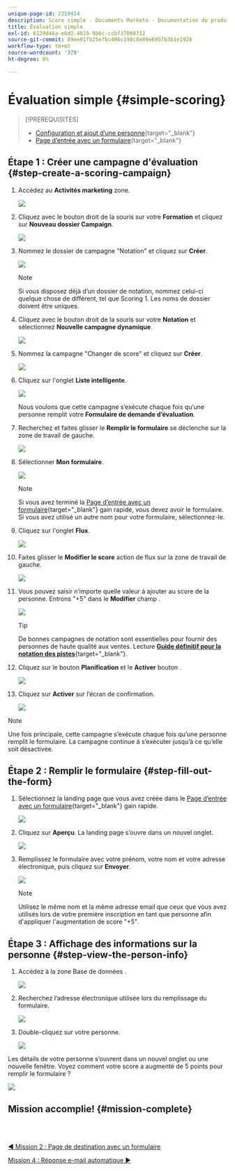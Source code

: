 ```yaml
---
unique-page-id: 2359414
description: Score simple - Documents Marketo - Documentation du produit
title: Évaluation simple
exl-id: 6129d46a-e6d2-4819-9b6c-ccbf37060712
source-git-commit: 89ee01fb25e7bc406c198c8e89e6957b3b1e1928
workflow-type: tm+mt
source-wordcount: '379'
ht-degree: 8%

---
```


# Évaluation simple {#simple-scoring}

>[!PREREQUISITES]
>
>* [Configuration et ajout d’une personne](/help/marketo/getting-started/quick-wins/get-set-up-and-add-a-person.md){target=&quot;_blank&quot;}
>* [Page d’entrée avec un formulaire](/help/marketo/getting-started/quick-wins/landing-page-with-a-form.md){target=&quot;_blank&quot;}


## Étape 1 : Créer une campagne d&#39;évaluation {#step-create-a-scoring-campaign}

1. Accédez au **Activités marketing** zone.

   ![](assets/simple-scoring-1.png)

1. Cliquez avec le bouton droit de la souris sur votre **Formation** et cliquez sur **Nouveau dossier Campaign**.

   ![](assets/simple-scoring-2.png)

1. Nommez le dossier de campagne &quot;Notation&quot; et cliquez sur **Créer**.

   ![](assets/simple-scoring-3.png)

   >[!NOTE]
   >
   >Si vous disposez déjà d’un dossier de notation, nommez celui-ci quelque chose de différent, tel que Scoring 1. Les noms de dossier doivent être uniques.

1. Cliquez avec le bouton droit de la souris sur votre **Notation** et sélectionnez **Nouvelle campagne dynamique**.

   ![](assets/simple-scoring-4.png)

1. Nommez la campagne &quot;Changer de score&quot; et cliquez sur **Créer**.

   ![](assets/simple-scoring-5.png)

1. Cliquez sur l&#39;onglet **Liste intelligente**.

   ![](assets/simple-scoring-6.png)

   Nous voulons que cette campagne s’exécute chaque fois qu’une personne remplit votre **Formulaire de demande d’évaluation**.

1. Recherchez et faites glisser le **Remplir le formulaire** se déclenche sur la zone de travail de gauche.

   ![](assets/simple-scoring-7.png)

1. Sélectionner **Mon formulaire**.

   ![](assets/simple-scoring-8.png)

   >[!NOTE]
   >
   >Si vous avez terminé la [Page d’entrée avec un formulaire](/help/marketo/getting-started/quick-wins/landing-page-with-a-form.md){target=&quot;_blank&quot;} gain rapide, vous devez avoir le formulaire. Si vous avez utilisé un autre nom pour votre formulaire, sélectionnez-le.

1. Cliquez sur l&#39;onglet **Flux**.

   ![](assets/simple-scoring-9.png)

1. Faites glisser le **Modifier le score** action de flux sur la zone de travail de gauche.

   ![](assets/simple-scoring-10.png)

1. Vous pouvez saisir n’importe quelle valeur à ajouter au score de la personne. Entrons &quot;+5&quot; dans le **Modifier** champ .

   ![](assets/simple-scoring-11.png)

   >[!TIP]
   >
   >De bonnes campagnes de notation sont essentielles pour fournir des personnes de haute qualité aux ventes. Lecture [**Guide définitif pour la notation des pistes**](https://www.marketo.com/definitive-guides/lead-scoring/){target=&quot;_blank&quot;}.

1. Cliquez sur le bouton **Planification** et le **Activer** bouton .

   ![](assets/simple-scoring-12.png)

1. Cliquez sur **Activer** sur l’écran de confirmation.

   ![](assets/simple-scoring-13.png)

>[!NOTE]
>
>Une fois principale, cette campagne s’exécute chaque fois qu’une personne remplit le formulaire. La campagne continue à s’exécuter jusqu’à ce qu’elle soit désactivée.

## Étape 2 : Remplir le formulaire {#step-fill-out-the-form}

1. Sélectionnez la landing page que vous avez créée dans le [Page d’entrée avec un formulaire](/help/marketo/getting-started/quick-wins/landing-page-with-a-form.md){target=&quot;_blank&quot;} gain rapide.

   ![](assets/simple-scoring-14.png)

1. Cliquez sur **Aperçu**. La landing page s’ouvre dans un nouvel onglet.

   ![](assets/simple-scoring-15.png)

1. Remplissez le formulaire avec votre prénom, votre nom et votre adresse électronique, puis cliquez sur **Envoyer**.

   ![](assets/simple-scoring-16.png)

   >[!NOTE]
   >
   >Utilisez le même nom et la même adresse email que ceux que vous avez utilisés lors de votre première inscription en tant que personne afin d&#39;appliquer l&#39;augmentation de score &quot;+5&quot;.

## Étape 3 : Affichage des informations sur la personne {#step-view-the-person-info}

1. Accédez à la zone Base de données .

   ![](assets/simple-scoring-17.png)

1. Recherchez l’adresse électronique utilisée lors du remplissage du formulaire.

   ![](assets/simple-scoring-18.png)

1. Double-cliquez sur votre personne.

   ![](assets/simple-scoring-19.png)

Les détails de votre personne s’ouvrent dans un nouvel onglet ou une nouvelle fenêtre. Voyez comment votre score a augmenté de 5 points pour remplir le formulaire ?

![](assets/simple-scoring-20.png)

## Mission accomplie! {#mission-complete}

<br> 

[◄ Mission 2 : Page de destination avec un formulaire](/help/marketo/getting-started/quick-wins/landing-page-with-a-form.md)

[Mission 4 : Réponse e-mail automatique ►](/help/marketo/getting-started/quick-wins/email-auto-response.md)
